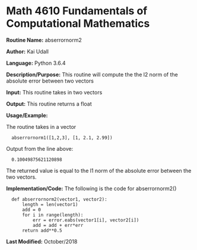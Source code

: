 # Math 4610 Fundamentals of Computational Mathematics

**Routine Name:**           abserrornorm2

**Author:** Kai Udall

**Language:** Python 3.6.4

**Description/Purpose:** This routine will compute the the l2 norm of the absolute error between two vectors

**Input:** This routine takes in two vectors

**Output:** This routine returns a float

**Usage/Example:**

The routine takes in a vector

      abserrornorm1([1,2,3], [1, 2.1, 2.99])

Output from the line above:

      0.10049875621120898

The returned value is equal to the l1 norm of the absolute error between the two vectors.

**Implementation/Code:** The following is the code for abserrornorm2()

      def abserrornorm2(vector1, vector2):
          length = len(vector1)
          add = 0
          for i in range(length):
              err = error.eabs(vector1[i], vector2[i])
              add = add + err*err
          return add**0.5




 
**Last Modified:** October/2018
